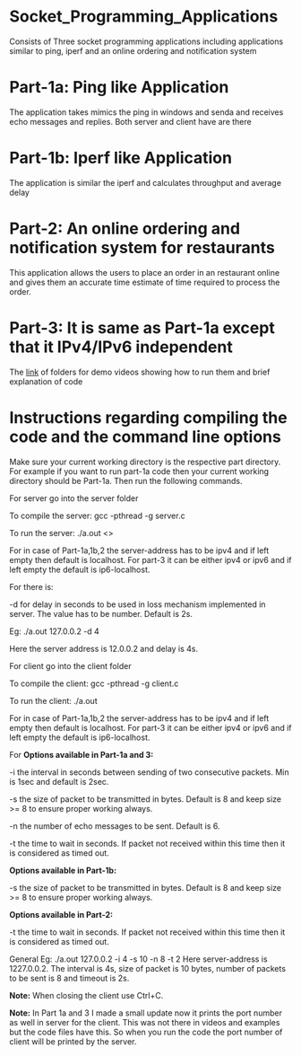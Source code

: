 # Socket_Programming_Applications
Consists of Three socket programming applications including applications similar to ping, iperf and an online ordering and notification system

# Part-1a: Ping like Application
The application takes mimics the ping in windows and senda and receives echo messages and replies. Both server and client have are there

# Part-1b: Iperf like Application
The application is similar the iperf and calculates throughput and average delay

# Part-2: An online ordering and notification system for restaurants
This application allows the users to place an order in an restaurant online and gives them an accurate time estimate of time required to process the order.

# Part-3: It is same as Part-1a except that it IPv4/IPv6 independent

The [link](https://drive.google.com/file/d/1dB3t8Mgt2skerHIkU4o9S_YfpAthBUd1/view?usp=sharing) of folders for demo videos showing how to run them and brief explanation of code

# Instructions regarding compiling the code and the command line options

Make sure your current working directory is the respective part directory. For example if you want to run part-1a code then your current working directory should be Part-1a. Then run the following commands.

For server go into the server folder

To compile the server: gcc -pthread -g server.c

To run the server: ./a.out <<server-address>> <options>

For <server-address> in case of Part-1a,1b,2 the server-address has to be ipv4 and if left empty then default is localhost. For part-3 it can be either ipv4 or ipv6 and if left empty the default is ip6-localhost.

For <options> there is:
 
-d for delay in seconds to be used in loss mechanism implemented in server. The value has to be number. Default is 2s. 

Eg: ./a.out 127.0.0.2 -d 4
 
Here the server address is 12.0.0.2 and delay is 4s.

For client go into the client folder
 
To compile the client: gcc -pthread -g client.c
 
To run the client: ./a.out <server-address> <options>

For <server-address> in case of Part-1a,1b,2 the server-address has to be ipv4 and if left empty then default is localhost. For part-3 it can be either ipv4 or ipv6 and if left empty the default is ip6-localhost.

For <options>
**Options available in Part-1a and 3:**
 
-i the interval in seconds between sending of two consecutive packets. Min is 1sec and default is 2sec.
 
-s the size of packet to be transmitted in bytes. Default is 8 and keep size >= 8 to ensure proper working always.
 
-n the number of echo messages to be sent. Default is 6.
 
-t the time to wait in seconds. If packet not received within this time then it is considered as timed out.

**Options available in Part-1b:**
 
-s the size of packet to be transmitted in bytes. Default is 8 and keep size >= 8 to ensure proper working always.

**Options available in Part-2:**
 
-t the time to wait in seconds. If packet not received within this time then it is considered as timed out.

General Eg: ./a.out 127.0.0.2 -i 4 -s 10 -n 8 -t 2
Here server-address is 1227.0.0.2. The interval is 4s, size of packet is 10 bytes, number of packets to be sent is 8 and timeout is 2s.

**Note:** When closing the client use Ctrl+C.

**Note:** In Part 1a and 3 I made a small update now it prints the port number as well in server for the client. This was not there in videos and examples but the code files have this. So when you run the code the port number of client will be printed by the server.
 

